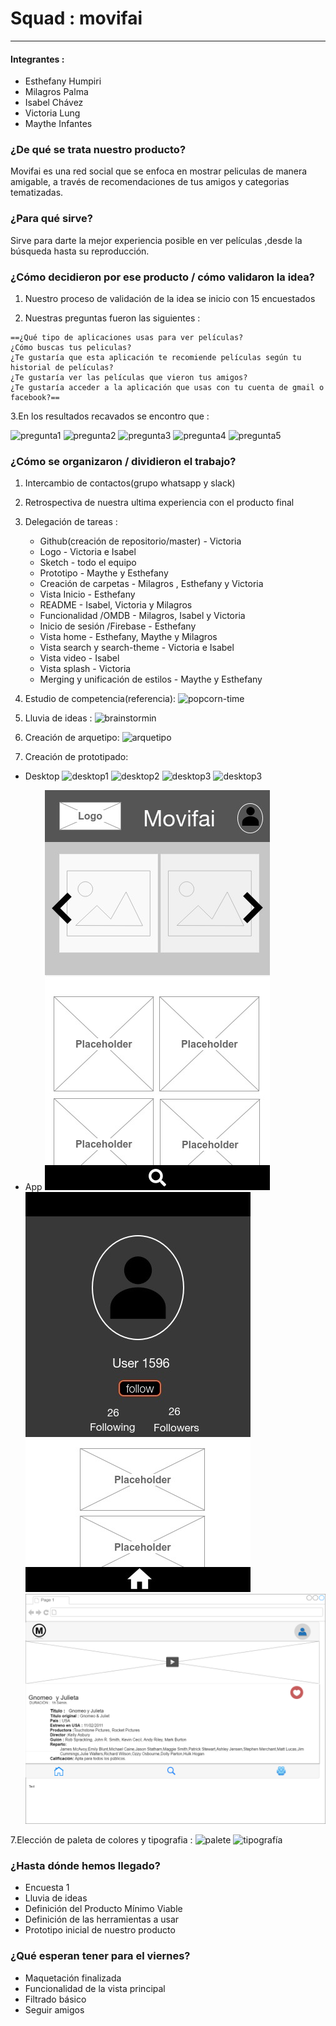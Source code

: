 # Squad : movifai

* * *

#### Integrantes :
- Esthefany Humpiri
- Milagros Palma
- Isabel Chávez
- Victoria Lung
- Maythe Infantes

### **¿De qué se trata nuestro producto?**

Movifai es una red social que se enfoca en mostrar peliculas de manera amigable, a través de recomendaciones de tus amigos y categorias tematizadas.

### **¿Para qué sirve?**

Sirve para darte la mejor experiencia posible en ver películas ,desde la búsqueda hasta su reproducción.

### **¿Cómo decidieron por ese producto / cómo validaron la idea?**

  1. Nuestro proceso de validación de la idea se inicio con 15 encuestados

  2. Nuestras preguntas fueron las siguientes :
  
    ==¿Qué tipo de aplicaciones usas para ver películas?
    ¿Cómo buscas tus peliculas?
    ¿Te gustaría que esta aplicación te recomiende películas según tu historial de películas?
    ¿Te gustaría ver las películas que vieron tus amigos?
    ¿Te gustaría acceder a la aplicación que usas con tu cuenta de gmail o facebook?==
    
  3.En los resultados recavados se encontro que :
  
  ![pregunta1](assets/img/pregunta1.png)
  ![pregunta2](assets/img/pregunta2.png)
  ![pregunta3](assets/img/pregunta3.png)
  ![pregunta4](assets/img/pregunta4.png)
  ![pregunta5](assets/img/pregunta5.png)       

### **¿Cómo se organizaron / dividieron el trabajo?**
1. Intercambio de contactos(grupo whatsapp y slack)
2. Retrospectiva de nuestra ultima experiencia con el producto final
3. Delegación de tareas :
   - Github(creación de repositorio/master) - Victoria 
   - Logo - Victoria e Isabel
   - Sketch - todo el equipo
   - Prototipo - Maythe y Esthefany
   - Creación de carpetas - Milagros , Esthefany y Victoria
   - Vista Inicio - Esthefany
   - README - Isabel, Victoria y Milagros
   - Funcionalidad /OMDB - Milagros, Isabel y Victoria
   - Inicio de sesión /Firebase - Esthefany
   - Vista home - Esthefany, Maythe y Milagros
   - Vista search y search-theme - Victoria e Isabel
   - Vista video - Isabel
   - Vista splash - Victoria
   - Merging y unificación de estilos - Maythe y Esthefany
    
4. Estudio de competencia(referencia): 
	![popcorn-time](https://popcorn-time.to/)
    
5. Lluvia de ideas :
	![brainstormin](assets/img/lluvia-ideas.jpg)

6. Creación de arquetipo:
	![arquetipo](assets/img/arquetipo.jpg)
    
7. Creación de prototipado:

- Desktop
    ![desktop1](assets/img/prototype-home.png)
    ![desktop2](assets/img/prototype-home-user.png)
    ![desktop3](assets/img/mockup2.jpg)
    ![desktop3](assets/img/mockup1.jpg)
    
- App
    ![app1](assets/img/mockup3.jpg)
    ![app2](assets/img/mockup4.jpg)
    ![app3](assets/img/mockup6.png)

7.Elección de paleta de colores y tipografia :
![palete](assets/img/palete.png)
![tipografía](assets/img/tipografia.png)


### **¿Hasta dónde hemos llegado?**

- Encuesta 1
- Lluvia de ideas
- Definición del Producto Mínimo Viable
- Definición de las herramientas a usar
- Prototipo inicial de nuestro producto

### **¿Qué esperan tener para el viernes?**

- Maquetación finalizada
- Funcionalidad de la vista principal
- Filtrado básico
- Seguir amigos



